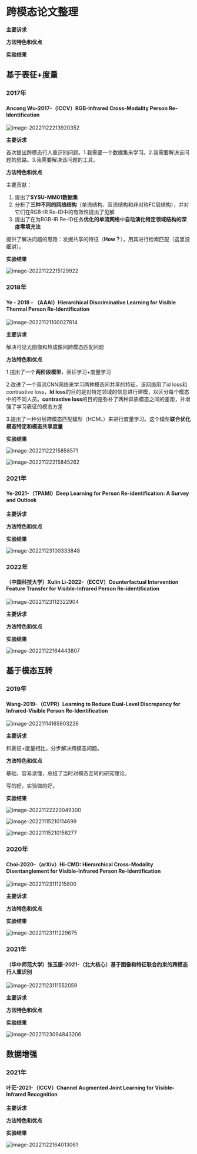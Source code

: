 # 跨模态论文整理

**主要诉求**



**方法特色和优点**



**实验结果**

## 基于表征+度量

### 2017年

#### Ancong Wu-2017-（ICCV）RGB-Infrared Cross-Modality Person Re-Identification

![image-20221122213920352](C:\Users\admin\AppData\Roaming\Typora\typora-user-images\image-20221122213920352.png)

**主要诉求**

首次提出跨模态行人重识别问题。1.我需要一个数据集来学习。2.我需要解决该问题的思路。3.我需要解决该问题的工具。



**方法特色和优点**

主要贡献：

1. 提出了**SYSU-MM01数据集**
2. 分析了**三种不同的网络结构**（单流结构、双流结构和非对称FC层结构），并对它们在RGB-IR Re-ID中的有效性提出了见解
3. 提出了在为RGB-IR Re-ID任务**优化的单流网络**中**自动演化特定领域结构的深度零填充法**

提供了解决问题的思路：发掘共享的特征（**How？**），用其进行检索匹配（这里没细讲）。

**实验结果**

![image-20221122215129922](C:\Users\admin\AppData\Roaming\Typora\typora-user-images\image-20221122215129922.png)



### 2018年

#### Ye - 2018 - （AAAI）Hierarchical Discriminative Learning for Visible Thermal Person Re-Identification

![image-20221121100027814](C:\Users\admin\AppData\Roaming\Typora\typora-user-images\image-20221121100027814.png)

**主要诉求**

解决可见光图像和热成像间跨模态匹配问题

**方法特色和优点**

1.提出了一个**两阶段模型**，表征学习+度量学习

2.改进了一个双流CNN网络来学习两种模态间共享的特征。该网络用了id loss和contrastive loss，**ld loss**的目的是对特定领域的信息进行建模，以区分每个模态中的不同人员。**contrastive loss**的目的是弥补了两种异质模态之间的差距，并增强了学习表征的模态方差

3.提出了一种分层跨模态匹配模型（HCML）来进行度量学习。这个模型**联合优化模态特定和模态共享度量**

**实验结果**

![image-20221122215858571](C:\Users\admin\AppData\Roaming\Typora\typora-user-images\image-20221122215858571.png)



![image-20221122215845262](C:\Users\admin\AppData\Roaming\Typora\typora-user-images\image-20221122215845262.png)



### 2021年

#### **Ye-2021-（TPAMI）Deep Learning for Person Re-identification: A Survey and Outlook**

**主要诉求**



**方法特色和优点**



**实验结果**

![image-20221123100333848](C:\Users\admin\AppData\Roaming\Typora\typora-user-images\image-20221123100333848.png)



### 2022年

#### （中国科技大学）Xulin Li-**2022**-（ECCV）Counterfactual Intervention Feature Transfer for Visible-Infrared Person Re-identification

![image-20221123112322904](C:\Users\admin\AppData\Roaming\Typora\typora-user-images\image-20221123112322904.png)

**主要诉求**



**方法特色和优点**



**实验结果**

![image-20221122164443807](C:\Users\admin\AppData\Roaming\Typora\typora-user-images\image-20221122164443807.png)



## 基于模态互转

### 2019年

#### Wang-2019-（CVPR）Learning to Reduce Dual-Level Discrepancy for Infrared-Visible Person Re-Identification

<img src="C:\Users\admin\AppData\Roaming\Typora\typora-user-images\image-20221114165903226.png" alt="image-20221114165903226"  />

**主要诉求**

和表征+度量相比，分步解决跨模态问题。

**方法特色和优点**

基础，容易读懂，总结了当时对模态互转的研究理论。

写的好，实验做的好。

**实验结果**

![image-20221122220049300](C:\Users\admin\AppData\Roaming\Typora\typora-user-images\image-20221122220049300.png)

![image-20221115210114699](C:\Users\admin\AppData\Roaming\Typora\typora-user-images\image-20221115210114699.png)

![image-20221115210158277](C:\Users\admin\AppData\Roaming\Typora\typora-user-images\image-20221115210158277.png)



### 2020年

#### **Choi-2020-（arXiv）Hi-CMD: Hierarchical Cross-Modality Disentanglement for Visible-Infrared Person Re-Identification**

![image-20221123111215800](C:\Users\admin\AppData\Roaming\Typora\typora-user-images\image-20221123111215800.png)

**主要诉求**



**方法特色和优点**



**实验结果**

![image-20221123111229675](C:\Users\admin\AppData\Roaming\Typora\typora-user-images\image-20221123111229675.png)



### 2021年

#### （华中师范大学）张玉康-2021-（北大核心）基于图像和特征联合约束的跨模态行人重识别

![image-20221123111552059](C:\Users\admin\AppData\Roaming\Typora\typora-user-images\image-20221123111552059.png)

**主要诉求**



**方法特色和优点**



**实验结果**

![image-20221123094843206](C:\Users\admin\AppData\Roaming\Typora\typora-user-images\image-20221123094843206.png)



## 数据增强

### 2021年

#### **叶茫-2021-（ICCV）Channel Augmented Joint Learning for Visible-Infrared Recognition**



**主要诉求**



**方法特色和优点**



**实验结果**

![image-20221122164013061](C:\Users\admin\AppData\Roaming\Typora\typora-user-images\image-20221122164013061.png)